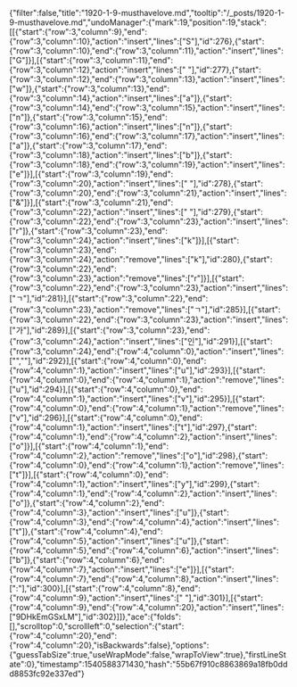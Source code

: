 {"filter":false,"title":"1920-1-9-musthavelove.md","tooltip":"/_posts/1920-1-9-musthavelove.md","undoManager":{"mark":19,"position":19,"stack":[[{"start":{"row":3,"column":9},"end":{"row":3,"column":10},"action":"insert","lines":["S"],"id":276},{"start":{"row":3,"column":10},"end":{"row":3,"column":11},"action":"insert","lines":["G"]}],[{"start":{"row":3,"column":11},"end":{"row":3,"column":12},"action":"insert","lines":[" "],"id":277},{"start":{"row":3,"column":12},"end":{"row":3,"column":13},"action":"insert","lines":["w"]},{"start":{"row":3,"column":13},"end":{"row":3,"column":14},"action":"insert","lines":["a"]},{"start":{"row":3,"column":14},"end":{"row":3,"column":15},"action":"insert","lines":["n"]},{"start":{"row":3,"column":15},"end":{"row":3,"column":16},"action":"insert","lines":["n"]},{"start":{"row":3,"column":16},"end":{"row":3,"column":17},"action":"insert","lines":["a"]},{"start":{"row":3,"column":17},"end":{"row":3,"column":18},"action":"insert","lines":["b"]},{"start":{"row":3,"column":18},"end":{"row":3,"column":19},"action":"insert","lines":["e"]}],[{"start":{"row":3,"column":19},"end":{"row":3,"column":20},"action":"insert","lines":[" "],"id":278},{"start":{"row":3,"column":20},"end":{"row":3,"column":21},"action":"insert","lines":["&"]}],[{"start":{"row":3,"column":21},"end":{"row":3,"column":22},"action":"insert","lines":[" "],"id":279},{"start":{"row":3,"column":22},"end":{"row":3,"column":23},"action":"insert","lines":["r"]},{"start":{"row":3,"column":23},"end":{"row":3,"column":24},"action":"insert","lines":["k"]}],[{"start":{"row":3,"column":23},"end":{"row":3,"column":24},"action":"remove","lines":["k"],"id":280},{"start":{"row":3,"column":22},"end":{"row":3,"column":23},"action":"remove","lines":["r"]}],[{"start":{"row":3,"column":22},"end":{"row":3,"column":23},"action":"insert","lines":["ㄱ"],"id":281}],[{"start":{"row":3,"column":22},"end":{"row":3,"column":23},"action":"remove","lines":["ㄱ"],"id":285}],[{"start":{"row":3,"column":22},"end":{"row":3,"column":23},"action":"insert","lines":["가"],"id":289}],[{"start":{"row":3,"column":23},"end":{"row":3,"column":24},"action":"insert","lines":["인"],"id":291}],[{"start":{"row":3,"column":24},"end":{"row":4,"column":0},"action":"insert","lines":["",""],"id":292}],[{"start":{"row":4,"column":0},"end":{"row":4,"column":1},"action":"insert","lines":["u"],"id":293}],[{"start":{"row":4,"column":0},"end":{"row":4,"column":1},"action":"remove","lines":["u"],"id":294}],[{"start":{"row":4,"column":0},"end":{"row":4,"column":1},"action":"insert","lines":["v"],"id":295}],[{"start":{"row":4,"column":0},"end":{"row":4,"column":1},"action":"remove","lines":["v"],"id":296}],[{"start":{"row":4,"column":0},"end":{"row":4,"column":1},"action":"insert","lines":["t"],"id":297},{"start":{"row":4,"column":1},"end":{"row":4,"column":2},"action":"insert","lines":["o"]}],[{"start":{"row":4,"column":1},"end":{"row":4,"column":2},"action":"remove","lines":["o"],"id":298},{"start":{"row":4,"column":0},"end":{"row":4,"column":1},"action":"remove","lines":["t"]}],[{"start":{"row":4,"column":0},"end":{"row":4,"column":1},"action":"insert","lines":["y"],"id":299},{"start":{"row":4,"column":1},"end":{"row":4,"column":2},"action":"insert","lines":["o"]},{"start":{"row":4,"column":2},"end":{"row":4,"column":3},"action":"insert","lines":["u"]},{"start":{"row":4,"column":3},"end":{"row":4,"column":4},"action":"insert","lines":["t"]},{"start":{"row":4,"column":4},"end":{"row":4,"column":5},"action":"insert","lines":["u"]},{"start":{"row":4,"column":5},"end":{"row":4,"column":6},"action":"insert","lines":["b"]},{"start":{"row":4,"column":6},"end":{"row":4,"column":7},"action":"insert","lines":["e"]}],[{"start":{"row":4,"column":7},"end":{"row":4,"column":8},"action":"insert","lines":[":"],"id":300}],[{"start":{"row":4,"column":8},"end":{"row":4,"column":9},"action":"insert","lines":[" "],"id":301}],[{"start":{"row":4,"column":9},"end":{"row":4,"column":20},"action":"insert","lines":["9DHkEmGSxLM"],"id":302}]]},"ace":{"folds":[],"scrolltop":0,"scrollleft":0,"selection":{"start":{"row":4,"column":20},"end":{"row":4,"column":20},"isBackwards":false},"options":{"guessTabSize":true,"useWrapMode":false,"wrapToView":true},"firstLineState":0},"timestamp":1540588371430,"hash":"55b67f910c8863869a18fb0ddd8853fc92e337ed"}